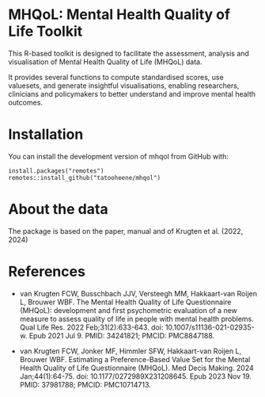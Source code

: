 # MHQoL: Mental Health Quality of Life Toolkit

This R-based toolkit is designed to facilitate the assessment, analysis and visualisation of Mental Health Quality of Life (MHQoL) data.

It provides several functions to compute standardised scores, use valuesets, and generate insightful visualisations, enabling researchers, clinicians and policymakers to better understand and improve mental health outcomes.

# Installation
You can install the development version of mhqol from GitHub with:

```{r}
install.packages("remotes")
remotes::install_github("tatooheene/mhqol")
```

# About the data
The package is based on the paper, manual and  of Krugten et al. (2022, 2024)

# References
-  van Krugten FCW, Busschbach JJV, Versteegh MM, Hakkaart-van Roijen L, Brouwer WBF. The Mental Health Quality of Life Questionnaire (MHQoL): development and first psychometric evaluation of a new measure to assess quality of life in people with mental health problems. Qual Life Res. 2022 Feb;31(2):633-643. doi: 10.1007/s11136-021-02935-w. Epub 2021 Jul 9. PMID: 34241821; PMCID: PMC8847188.

-  van Krugten FCW, Jonker MF, Himmler SFW, Hakkaart-van Roijen L, Brouwer WBF. Estimating a Preference-Based Value Set for the Mental Health Quality of Life Questionnaire (MHQoL). Med Decis Making. 2024 Jan;44(1):64-75. doi: 10.1177/0272989X231208645. Epub 2023 Nov 19. PMID: 37981788; PMCID: PMC10714713.

